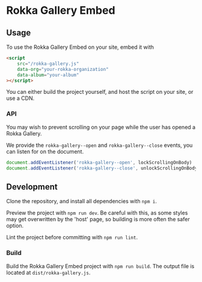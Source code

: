 # Rokka Gallery Embed

## Usage
To use the Rokka Gallery Embed on your site, embed it with 
```html
<script 
    src="/rokka-gallery.js" 
    data-org="your-rokka-organization"
    data-album="your-album"
></script>
```
You can either build the project yourself, and host the script on your site, or use a CDN.

### API
You may wish to prevent scrolling on your page while the user has opened a Rokka Gallery.

We provide the `rokka-gallery--open` and `rokka-gallery--close` events, you can listen for on the document.
```js
document.addEventListener('rokka-gallery--open', lockScrollingOnBody) 
document.addEventListener('rokka-gallery--close', unlockScrollingOnBody)
```

## Development
Clone the repository, and install all dependencies with `npm i`.

Preview the project with `npm run dev`.
Be careful with this, as some styles may get overwritten by the 'host' page, so building is more often the safer option.

Lint the project before committing with `npm run lint`.

### Build
Build the Rokka Gallery Embed project with `npm run build`. 
The output file is located at `dist/rokka-gallery.js`.
